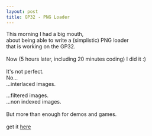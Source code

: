 ```yaml
---
layout: post
title: GP32 - PNG Loader
---
```

This morning I had a big mouth,<br>
about being able to write a (simplistic) PNG loader<br>
that is working on the GP32.<br>
<br>
Now (5 hours later, including 20 minutes coding) I did it :)<br>
<br>
It's not perfect.<br>
No...<br>
...interlaced images.<br>

...filtered images.<br>
...non indexed images.<br>
<br>
But more than enough for demos and games.<br>
<br>
get it <a href="http://anti.cute-ninjas.com/projects/gp32/fakepng-0.1.tar.gz">here</a><br>



